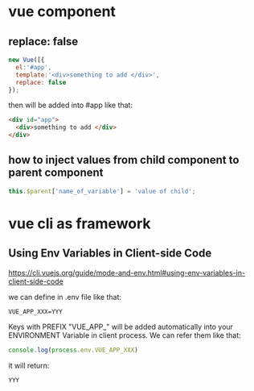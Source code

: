 # vue component
## replace: false

```js
new Vue([{
  el:'#app', 
  template:'<div>something to add </div>', 
  replace: false
});
```

then will be added into #app like that:

```html
<div id="app">
  <div>something to add </div>
</div>
```


## how to inject values from child component to parent component

```javascript
this.$parent['name_of_variable'] = 'value of child';
```


# vue cli as framework
## Using Env Variables in Client-side Code
https://cli.vuejs.org/guide/mode-and-env.html#using-env-variables-in-client-side-code

we can define in .env file like that:
```.env
VUE_APP_XXX=YYY
```
Keys with PREFIX "VUE_APP_" will be added automatically into your ENVIRONMENT Variable in client process. We can refer them like that:
```js
console.log(process.env.VUE_APP_XXX)
```
it will return:
```
YYY
```



